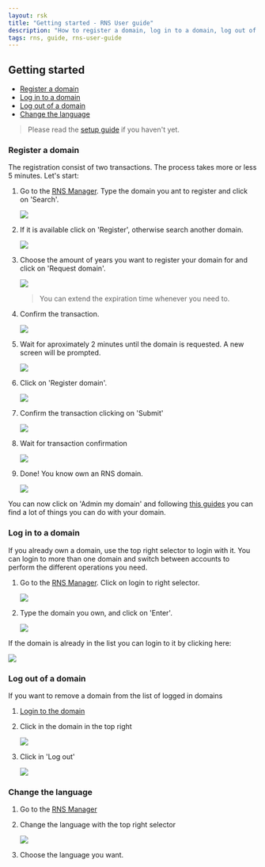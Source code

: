 ```yaml
---
layout: rsk
title: "Getting started - RNS User guide"
description: "How to register a domain, log in to a domain, log out of a domain, change the language"
tags: rns, guide, rns-user-guide
---
```


## Getting started

- [Register a domain](#register-a-domain)
- [Log in to a domain](#log-in-to-a-domain)
- [Log out of a domain](#log-out-of-a-domain)
- [Change the language](#change-the-language)

> Please read the [setup guide](/rif/rns/guide/setup/) if you haven't yet.

### Register a domain

The registration consist of two transactions. The process takes more or less 5 minutes. Let's start:

1. Go to the <a href="https://manager.rns.rifos.org" target="_blank">RNS Manager</a>. Type the domain you ant to register and click on 'Search'.

    ![](/rif/rns/guide/images/6jIRPrD.png)

2. If it is available click on 'Register', otherwise search another domain.

    ![](/rif/rns/guide/images/X59aFiz.png)

3. Choose the amount of years you want to register your domain for and click on 'Request domain'.

    ![](/rif/rns/guide/images/d86C2e2.png)
    
    > You can extend the expiration time whenever you need to.

4. Confirm the transaction.

    ![](/rif/rns/guide/images/1wGtSWk.png)

5. Wait for aproximately 2 minutes until the domain is requested. A new screen will be prompted.

    ![](/rif/rns/guide/images/7AkQ2fj.png)

6. Click on 'Register domain'.

    ![](/rif/rns/guide/images/4xfbhlq.png)


7. Confirm the transaction clicking on 'Submit'

    ![](/rif/rns/guide/images/De8a44U.png)

8. Wait for transaction confirmation

    ![](/rif/rns/guide/images/aywKF7e.png)

9. Done! You know own an RNS domain.

    ![](/rif/rns/guide/images/YIv3FcP.png)
    
You can now click on 'Admin my domain' and following [this guides](/rif/rns/guide/operations/) you can find a lot of things you can do with your domain.

### Log in to a domain

If you already own a domain, use the top right selector to login with it. You can login to more than one domain and switch between accounts to perform the different operations you need.

1. Go to the <a href="https://manager.rns.rifos.org" target="_blank">RNS Manager</a>. Click on login to right selector.

    ![](/rif/rns/guide/images/06rLWpH.png)

2. Type the domain you own, and click on 'Enter'.

    ![](/rif/rns/guide/images/IHpP5XL.png)
    
If the domain is already in the list you can login to it by clicking here:

![](/rif/rns/guide/images/1aixasF.png)

### Log out of a domain

If you want to remove a domain from the list of logged in domains

1. [Login to the domain](#log-in-to-a-domain)

2. Click in the domain in the top right

    ![](/rif/rns/guide/images/zcrmquY.png)

3. Click in 'Log out'

    ![](/rif/rns/guide/images/K8xWlvO.png)

### Change the language

1. Go to the <a href="https://manager.rns.rifos.org" target="_blank">RNS Manager</a>

2. Change the language with the top right selector

    ![](/rif/rns/guide/images/HJDUzjv.png)

3. Choose the language you want.

